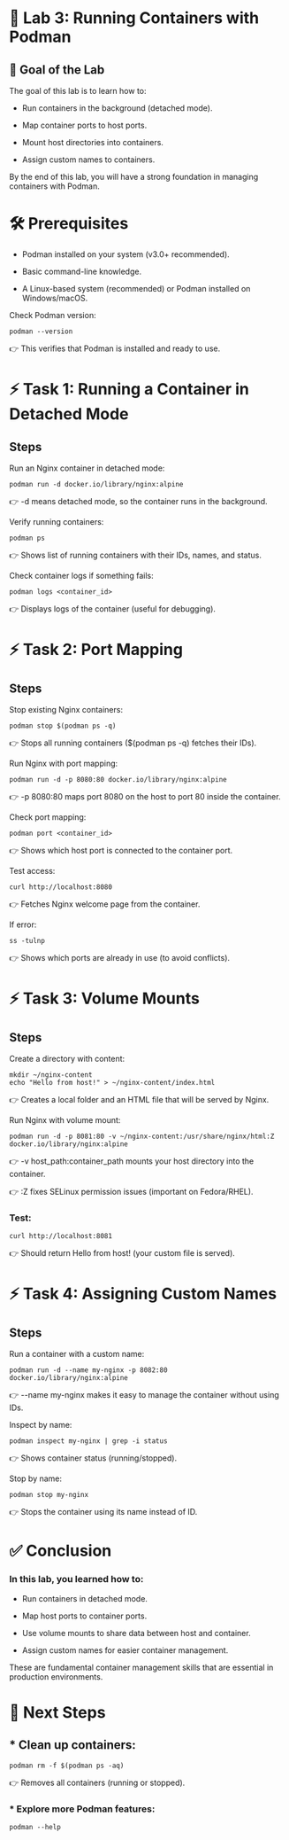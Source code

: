# 📘 Lab 3: Running Containers with Podman

## 🎯 Goal of the Lab

The goal of this lab is to learn how to:

*  Run containers in the background (detached mode).

*  Map container ports to host ports.

*  Mount host directories into containers.

*  Assign custom names to containers.


 
By the end of this lab, you will have a strong foundation in managing containers with Podman.

# 🛠 Prerequisites

* Podman installed on your system (v3.0+ recommended).

* Basic command-line knowledge.

* A Linux-based system (recommended) or Podman installed on Windows/macOS.


Check Podman version:


```
podman --version
```

👉 This verifies that Podman is installed and ready to use.


# ⚡ Task 1: Running a Container in Detached Mode

## Steps

Run an Nginx container in detached mode:

```
podman run -d docker.io/library/nginx:alpine 
```

👉 -d means detached mode, so the container runs in the background.


Verify running containers:

```
podman ps
```

👉 Shows list of running containers with their IDs, names, and status.


Check container logs if something fails:

```
podman logs <container_id>

```
👉 Displays logs of the container (useful for debugging).


# ⚡ Task 2: Port Mapping

## Steps

Stop existing Nginx containers:

```
podman stop $(podman ps -q)
```

👉 Stops all running containers ($(podman ps -q) fetches their IDs).

Run Nginx with port mapping:
```
podman run -d -p 8080:80 docker.io/library/nginx:alpine
```

👉 -p 8080:80 maps port 8080 on the host to port 80 inside the container.

Check port mapping:
```
podman port <container_id>

```
👉 Shows which host port is connected to the container port.

Test access:

```
curl http://localhost:8080
```
👉 Fetches Nginx welcome page from the container.

If error:

```
ss -tulnp
```

👉 Shows which ports are already in use (to avoid conflicts).


# ⚡ Task 3: Volume Mounts
## Steps

Create a directory with content:
```
mkdir ~/nginx-content
echo "Hello from host!" > ~/nginx-content/index.html
```
👉 Creates a local folder and an HTML file that will be served by Nginx.

Run Nginx with volume mount:

```
podman run -d -p 8081:80 -v ~/nginx-content:/usr/share/nginx/html:Z docker.io/library/nginx:alpine
```

👉 -v host_path:container_path mounts your host directory into the container.

👉 :Z fixes SELinux permission issues (important on Fedora/RHEL).

### Test:

```
curl http://localhost:8081
```
👉 Should return Hello from host! (your custom file is served).


# ⚡ Task 4: Assigning Custom Names
## Steps

Run a container with a custom name:

```
podman run -d --name my-nginx -p 8082:80 docker.io/library/nginx:alpine
```
👉 --name my-nginx makes it easy to manage the container without using IDs.

Inspect by name:

```
podman inspect my-nginx | grep -i status
```
👉 Shows container status (running/stopped).

Stop by name:

```
podman stop my-nginx
```
👉 Stops the container using its name instead of ID.

# ✅ Conclusion

### In this lab, you learned how to:

* Run containers in detached mode.

* Map host ports to container ports.

* Use volume mounts to share data between host and container.

* Assign custom names for easier container management.

These are fundamental container management skills that are essential in production environments.




# 🚀 Next Steps

## * Clean up containers:

```
podman rm -f $(podman ps -aq)
```

👉 Removes all containers (running or stopped).

### * Explore more Podman features:

```
podman --help
```
